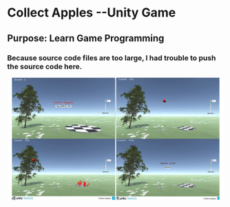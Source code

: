 # Collect Apples --Unity Game

## Purpose: Learn Game Programming

### Because source code files are too large, I had trouble to push the source code here.

![Runtime image](P1.jpg)
